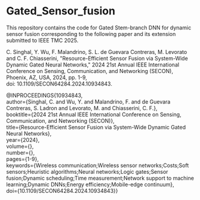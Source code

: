 # Gated_Sensor_fusion
This repository contains the code for Gated Stem-branch DNN for dynamic sensor fusion corresponding to the following paper and its extension submitted to IEEE TMC 2025.

C. Singhal, Y. Wu, F. Malandrino, S. L. de Guevara Contreras, M. Levorato and C. F. Chiasserini, "Resource-Efficient Sensor Fusion via System-Wide Dynamic Gated Neural Networks," 2024 21st Annual IEEE International Conference on Sensing, Communication, and Networking (SECON), Phoenix, AZ, USA, 2024, pp. 1-9,   
doi: 10.1109/SECON64284.2024.10934843.

@INPROCEEDINGS{10934843,  
   author={Singhal, C. and Wu, Y. and Malandrino, F. and de Guevara Contreras, S. Ladron and Levorato, M. and Chiasserini, C. F.},  
   booktitle={2024 21st Annual IEEE International Conference on Sensing, Communication, and Networking (SECON)},   
   title={Resource-Efficient Sensor Fusion via System-Wide Dynamic Gated Neural Networks},   
   year={2024},  
   volume={},  
   number={},  
   pages={1-9},  
   keywords={Wireless communication;Wireless sensor networks;Costs;Soft sensors;Heuristic algorithms;Neural networks;Logic gates;Sensor fusion;Dynamic scheduling;Time measurement;Network support to machine learning;Dynamic DNNs;Energy efficiency;Mobile-edge continuum},  
   doi={10.1109/SECON64284.2024.10934843}}

